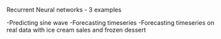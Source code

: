Recurrent Neural networks - 3 examples



-Predicting sine wave
-Forecasting timeseries
-Forecasting timeseries on real data with ice cream sales and frozen dessert
